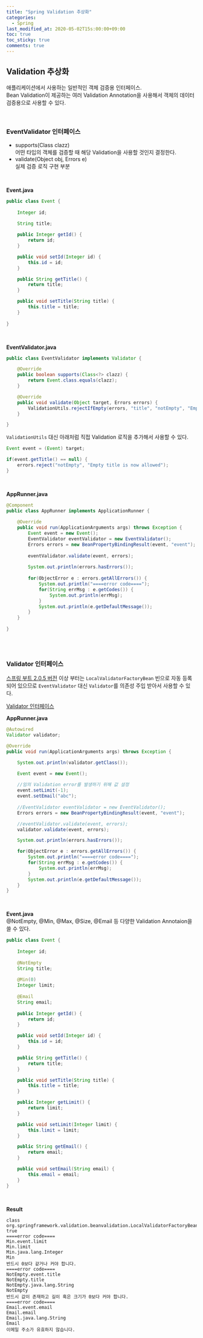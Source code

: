 ```yaml
---
title: "Spring Validation 추상화"
categories:
  - Spring
last_modified_at: 2020-05-02T15s:00:00+09:00
toc: true
toc_sticky: true
comments: true
---
```


## Validation 추상화

애플리케이션에서 사용하는 일반적인 객체 검증용 인터페이스.    
Bean Validation이 제공하는 여러 Validation Annotation을 사용해서 객체의 데이터 검증용으로 사용할 수 있다.    

<br/> 

### EventValidator 인터페이스

- supports(Class clazz)    
  어떤 타입의 객체를 검증할 때 해당 Validation을 사용할 것인지 결정한다.
- validate(Object obj, Errors e)     
  실제 검증 로직 구현 부분

<br/>

**Event.java**

```java
public class Event {
	
	Integer id;
	
	String title;

	public Integer getId() {
		return id;
	}

	public void setId(Integer id) {
		this.id = id;
	}

	public String getTitle() {
		return title;
	}

	public void setTitle(String title) {
		this.title = title;
	}
	
}
```

<br/>

**EventValidator.java**

```java
public class EventValidator implements Validator {

	@Override
	public boolean supports(Class<?> clazz) {
		return Event.class.equals(clazz);
	}

	@Override
	public void validate(Object target, Errors errors) {
		ValidationUtils.rejectIfEmpty(errors, "title", "notEmpty", "Empty title is now allowed");
	}

}
```

`ValidationUtils` 대신 아래처럼 직접 Validation 로직을 추가해서 사용할 수 있다.

```java
Event event = (Event) target;

if(event.getTitle() == null) {
    errors.reject("notEmpty", "Empty title is now allowed");
}
```

<br/>

**AppRunner.java**

```java
@Component
public class AppRunner implements ApplicationRunner {
	
    @Override
	public void run(ApplicationArguments args) throws Exception {
		Event event = new Event();
		EventValidator eventValidator = new EventValidator();
		Errors errors = new BeanPropertyBindingResult(event, "event");
		
		eventValidator.validate(event, errors);
		
		System.out.println(errors.hasErrors());
	
		for(ObjectError e : errors.getAllErrors()) {
			System.out.println("====error code====");
			for(String errMsg : e.getCodes()) {
				System.out.println(errMsg);
			}
			System.out.println(e.getDefaultMessage());
		}
	}
    
}
```

<br/>

<br/>

### Validator 인터페이스

<u>스프링 부트 2.0.5 버전</u> 이상 부터는 `LocalValidatorFactoryBean` 빈으로 자동 등록되어 있으므로 `EventValidator` 대신 `Validator`를 의존성 주입 받아서 사용할 수 있다.        

[Validator 인터페이스](https://docs.spring.io/spring/docs/current/javadoc-api/org/springframework/validation/Validator.html)

**AppRunner.java**    

```java
@Autowired
Validator validator;

@Override
public void run(ApplicationArguments args) throws Exception {

    System.out.println(validator.getClass());

    Event event = new Event();
    
    //임의 Validation error를 발생하기 위해 값 설정
    event.setLimit(-1);
	event.setEmail("abc");
    
    //EventValidator eventValidator = new EventValidator();
    Errors errors = new BeanPropertyBindingResult(event, "event");

    //eventValidator.validate(event, errors);
    validator.validate(event, errors);

    System.out.println(errors.hasErrors());

    for(ObjectError e : errors.getAllErrors()) {
		System.out.println("====error code====");
        for(String errMsg : e.getCodes()) {
            System.out.println(errMsg);
        }
        System.out.println(e.getDefaultMessage());
    }
}
```

<br/>

**Event.java**    
@NotEmpty, @Min, @Max, @Size, @Email 등 다양한 Validation Annotaion을 쓸 수 있다.

```java
public class Event {
	
	Integer id;
	
	@NotEmpty
	String title;
	
	@Min(0)
	Integer limit;
	
	@Email
	String email;
	
	public Integer getId() {
		return id;
	}

	public void setId(Integer id) {
		this.id = id;
	}

	public String getTitle() {
		return title;
	}

	public void setTitle(String title) {
		this.title = title;
	}

	public Integer getLimit() {
		return limit;
	}

	public void setLimit(Integer limit) {
		this.limit = limit;
	}

	public String getEmail() {
		return email;
	}

	public void setEmail(String email) {
		this.email = email;
	}
}
```

<br/>

**Result**

```text
class org.springframework.validation.beanvalidation.LocalValidatorFactoryBean
true
====error code====
Min.event.limit
Min.limit
Min.java.lang.Integer
Min
반드시 0보다 같거나 커야 합니다.
====error code====
NotEmpty.event.title
NotEmpty.title
NotEmpty.java.lang.String
NotEmpty
반드시 값이 존재하고 길이 혹은 크기가 0보다 커야 합니다.
====error code====
Email.event.email
Email.email
Email.java.lang.String
Email
이메일 주소가 유효하지 않습니다.
```



